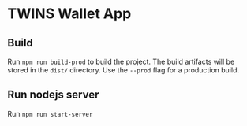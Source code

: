 # TWINS Wallet App

## Build

Run `npm run build-prod` to build the project. The build artifacts will be stored in the `dist/` directory. Use the `--prod` flag for a production build.

## Run nodejs server

Run `npm run start-server`